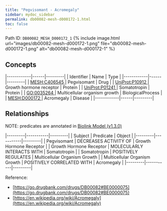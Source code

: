 ```yaml
---
title: "Pegvisomant - Acromegaly"
sidebar: mydoc_sidebar
permalink: db00082-mesh-d000172-1.html
toc: false 
---
```



Path ID: `DB00082_MESH_D000172_1`
{% include image.html url="images/db00082-mesh-d000172-1.png" file="db00082-mesh-d000172-1.png" alt="db00082-mesh-d000172-1" %}

## Concepts

|------------|------|---------|
| Identifier | Name | Type    |
|------------|------|---------|
| <a href="https://identifiers.org/MESH:C406545">MESH:C406545 </a> | Pegvisomant | Drug |
| <a href="https://identifiers.org/UniProt:P10912">UniProt:P10912 </a> | Growth hormone receptor | Protein |
| <a href="https://identifiers.org/UniProt:P01241">UniProt:P01241 </a> | Somatotropin | Protein |
| <a href="https://identifiers.org/GO:0035264">GO:0035264 </a> | Multicellular organism growth | BiologicalProcess |
| <a href="https://identifiers.org/MESH:D000172">MESH:D000172 </a> | Acromegaly | Disease |
|------------|------|---------|

## Relationships


NOTE: predicates are annotated in <a href="https://github.com/biolink/biolink-model/releases/tag/v1.3.0">Biolink Model (v1.3.0)</a>

|---------|-----------|---------|
| Subject | Predicate | Object  |
|---------|-----------|---------|
| Pegvisomant | DECREASES ACTIVITY OF | Growth Hormone Receptor |
| Growth Hormone Receptor | MOLECULARLY INTERACTS WITH | Somatotropin |
| Somatotropin | POSITIVELY REGULATES | Multicellular Organism Growth |
| Multicellular Organism Growth | POSITIVELY CORRELATED WITH | Acromegaly |
|---------|-----------|---------|

Reference: 
  - [https://go.drugbank.com/drugs/DB00082#BE0000075](https://go.drugbank.com/drugs/DB00082#BE0000075)
  - [https://en.wikipedia.org/wiki/Acromegaly](https://en.wikipedia.org/wiki/Acromegaly)

